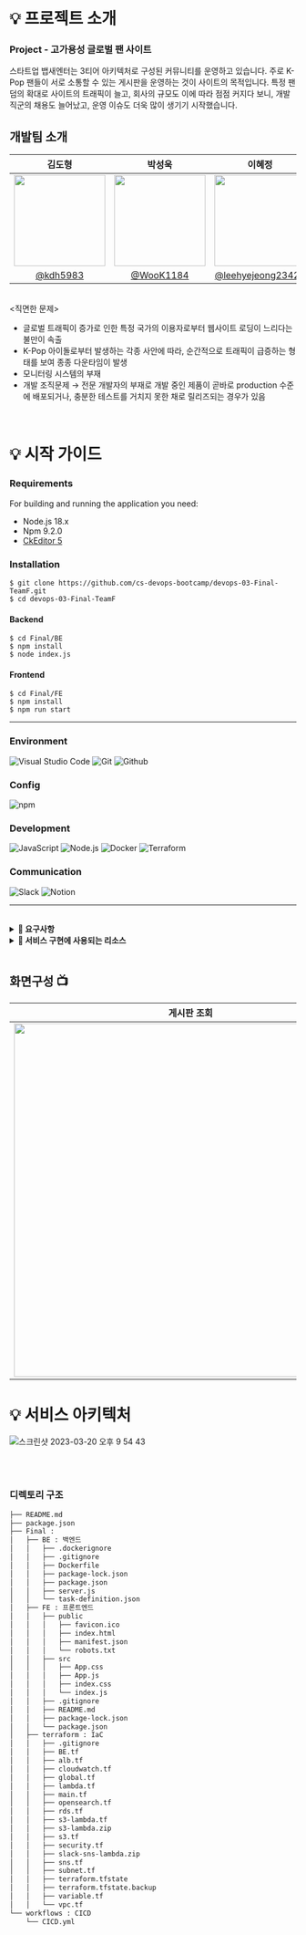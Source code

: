 # 💡 프로젝트 소개

<h3>Project - 고가용성 글로벌 팬 사이트</h3>

스타트업 뱁새엔터는 3티어 아키텍처로 구성된 커뮤니티를 운영하고 있습니다. 주로 K-Pop 팬들이 서로 소통할 수 있는 게시판을 운영하는 것이 사이트의 목적입니다.
특정 팬덤의 확대로 사이트의 트래픽이 늘고, 회사의 규모도 이에 따라 점점 커지다 보니, 개발 직군의 채용도 늘어났고, 운영 이슈도 더욱 많이 생기기 시작했습니다.

## 개발팀 소개
  
|      김도형       |          박성욱         |       이혜정        |       진유록        |       최우람      |                                                                                            
| :--------------------------: | :--------------------------: | :--------------------------: | :--------------------------: | :--------------------------: |
| <image width="160px" src="https://user-images.githubusercontent.com/119159558/227075769-378c58ac-82ff-49c8-a20d-0a22120f539e.png"/> | <image width="160px" src="https://user-images.githubusercontent.com/119159558/227076242-6e802ef4-4f4e-48f0-8a8a-aa5f4ebdb8b8.png"/> | <image width="160px" src="https://user-images.githubusercontent.com/119159558/227076363-f2a67940-90c3-41de-abdf-4c2a0313212b.png"/> | <image width="160px" src="https://user-images.githubusercontent.com/119159558/227076449-e586846c-440d-4f42-88e4-c743ef2ec39e.png"/> | <image width="160px" src="https://user-images.githubusercontent.com/119159558/227076534-4f71a8d8-7bf8-485e-ae30-a941e640624c.png"/> |
| [@kdh5983](https://github.com/kdh5983) | [@WooK1184](https://github.com/WooK1184) | [@leehyejeong23421](https://github.com/leehyejeong23421) | [@2undaunted](https://github.com/2undaunted) | [@wooov](https://github.com/wooov) |

<br>
<직면한 문제>

 - 글로벌 트래픽이 증가로 인한 특정 국가의 이용자로부터 웹사이트 로딩이 느리다는 불만이 속출
 - K-Pop 아이돌로부터 발생하는 각종 사안에 따라, 순간적으로 트래픽이 급증하는 형태를 보여 종종 다운타임이 발생
 - 모니터링 시스템의 부재
 - 개발 조직문제 → 전문 개발자의 부재로 개발 중인 제품이 곧바로 production 수준에 배포되거나, 충분한 테스트를 거치지 못한 채로 릴리즈되는 경우가 있음

<br>

# 💡 시작 가이드
###
<h3>Requirements</h3>
For building and running the application you need:
 
 - Node.js 18.x
 - Npm 9.2.0
 - [CkEditor 5](https://ckeditor.com/docs/ckeditor5/latest/installation/frameworks/react.html)
 
<h3>Installation</h3>

```
$ git clone https://github.com/cs-devops-bootcamp/devops-03-Final-TeamF.git
$ cd devops-03-Final-TeamF
```
#### Backend
```
$ cd Final/BE
$ npm install
$ node index.js 
```

#### Frontend
```
$ cd Final/FE
$ npm install 
$ npm run start
```
---
### Environment
![Visual Studio Code](https://img.shields.io/badge/Visual%20Studio%20Code-007ACC?style=for-the-badge&logo=Visual%20Studio%20Code&logoColor=white)
![Git](https://img.shields.io/badge/Git-F05032?style=for-the-badge&logo=Git&logoColor=white)
![Github](https://img.shields.io/badge/GitHub-181717?style=for-the-badge&logo=GitHub&logoColor=white)             

### Config
![npm](https://img.shields.io/badge/npm-CB3837?style=for-the-badge&logo=npm&logoColor=white)        

### Development
![JavaScript](https://img.shields.io/badge/JavaScript-F7DF1E?style=for-the-badge&logo=Javascript&logoColor=white)
![Node.js](https://img.shields.io/badge/Node.js-339933?style=for-the-badge&logo=Node.js&logoColor=white)
![Docker](https://img.shields.io/badge/Docker-2496ED?style=for-the-badge&logo=Docker&logoColor=white)
![Terraform](https://img.shields.io/badge/Terraform-7B42BC?style=for-the-badge&logo=Terraform&logoColor=white)

### Communication
![Slack](https://img.shields.io/badge/Slack-4A154B?style=for-the-badge&logo=Slack&logoColor=white)
![Notion](https://img.shields.io/badge/Notion-000000?style=for-the-badge&logo=Notion&logoColor=white)
 
---

<br>
<details>
    <summary><strong>📍 요구사항 </strong></summary>
   <br>
   
   요구사항 | *
   -- | --
   CRUD 기능을 포함한 간단한 3티어 REST API | - 회원 가입 <br/>- 로그인 <br/>- 게시글 읽기,쓰기
   CI/CD 파이프라인을 만들고, dev/staging/production 수준을 구분 및 릴리즈 정책 생성 | git branch 및 릴리즈 여부에 따라 <br/> dev/staging/production 수준 분리
   서버 및 데이터베이스의 고가용성 달성 및 순간적인 트래픽 증가 대응 | 
   모니터링 시스템을 구축 또는 CloudWatch 대시보드를 통해 모니터링 | 
   모든 서버는 컨테이너 환경에서 구현 | 
   서버 및 데이터베이스는 AZ 단위의 가용성 확보 | 
   순간적인 트래픽 증가에 대응 | - 주로 국가별 트래픽 및 응답시간 확인 <br/> - 글로벌 트래픽 대응을 위한 방안 제시
   기본적인 보안 요구 사항 충족 | - 서브넷 분리
   IaC화 진행 | 
   CDN의 효과 증명 | 

   

   <br>


</details>


<details>
    <summary><strong>📍 서비스 구현에 사용되는 리소스 </strong></summary>
OS - Ubuntu
Web Server - Nginx

**AWS Cloud**

Network
>Internet Gateway
  ELB
  NAT gateway
  ASG

Container Service
  >ECS (Fargate)
    - ECR

Database
  >RDS Aurora

Storage
  > S3
     - Bucket

Monitering tool
  >CloudWatch
     - alarm
    AWS OpenSearch

Performance test tool
  >k6

CDN & Domain service
  >Cloud front
    route53

Security
  >AWS Shield
    AWS WAF
    AWS Firewall manager
    ASM

External Services
>Slack
  Kibana
  Github Action

Other Service
> Lambda
   SNS
   SQS

<br>
</details>


<br>

## 화면구성 📺
| 게시판 조회 | 게시판 입력 |
| :--------------------------------------------: | :--------------------------------------------: |
| <image width="620" src="https://user-images.githubusercontent.com/119159558/227081039-4d727b7e-4dbf-4357-9199-d4d9238a1cfb.png"/> | <image width="620" src="https://user-images.githubusercontent.com/119159558/227081274-a44b58c5-1e54-4b23-9b1b-f795f51563bc.png"/> |

# 💡 서비스 아키텍처
![스크린샷 2023-03-20 오후 9 54 43](https://user-images.githubusercontent.com/119268657/226344823-5a53acdf-437b-4e03-a4ee-f9d38793a6a6.png)


<br>

<br>

### 디렉토리 구조

``` bash
├── README.md
├── package.json
├── Final : 
│   ├── BE : 백엔드
│   │   ├── .dockerignore
│   │   ├── .gitignore
│   │   ├── Dockerfile
│   │   ├── package-lock.json
│   │   ├── package.json
│   │   ├── server.js
│   │   └── task-definition.json
│   ├── FE : 프론트엔드
│   │   ├── public
│   │   │   ├── favicon.ico
│   │   │   ├── index.html
│   │   │   ├── manifest.json
│   │   │   └── robots.txt
│   │   ├── src
│   │   │   ├── App.css
│   │   │   ├── App.js
│   │   │   ├── index.css
│   │   │   └── index.js
│   │   ├── .gitignore
│   │   ├── README.md
│   │   ├── package-lock.json
│   │   └── package.json
│   ├── terraform : IaC
│   │   ├── .gitignore
│   │   ├── BE.tf 
│   │   ├── alb.tf
│   │   ├── cloudwatch.tf
│   │   ├── global.tf
│   │   ├── lambda.tf
│   │   ├── main.tf
│   │   ├── opensearch.tf
│   │   ├── rds.tf
│   │   ├── s3-lambda.tf
│   │   ├── s3-lambda.zip
│   │   ├── s3.tf
│   │   ├── security.tf
│   │   ├── slack-sns-lambda.zip
│   │   ├── sns.tf
│   │   ├── subnet.tf
│   │   ├── terraform.tfstate
│   │   ├── terraform.tfstate.backup
│   │   ├── variable.tf 
│   │   └── vpc.tf
└── workflows : CICD
    └── CICD.yml
```


<br>
